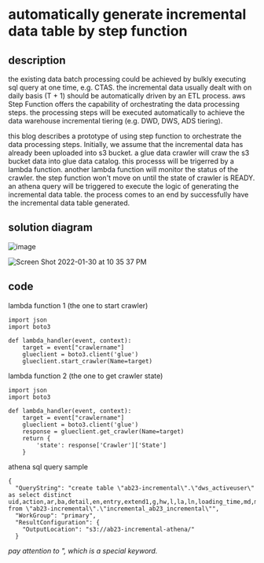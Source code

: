 # automatically generate incremental data table by step function

## description
the existing data batch processing could be achieved by bulkly executing sql query at one time, e.g. CTAS. the incremental data usually dealt with on daily basis (T + 1) should be automatically driven by an ETL process. aws Step Function offers the capability of orchestrating the data processing steps. the processing steps will be executed automatically to achieve the data warehouse incremental tiering (e.g. DWD, DWS, ADS tiering). 

this blog describes a prototype of using step function to orchestrate the data processing steps. Initially, we assume that the incremental data has already been uploaded into s3 bucket. a glue data crawler will craw the s3 bucket data into glue data catalog. this processs will be trigerred by a lambda function. another lambda function will monitor the status of the crawler. the step function won't move on until the state of crawler is READY. an athena query will be triggered to execute the logic of generating the incremental data table. the process comes to an end by successfully have the incremental data table generated.

## solution diagram
![image](https://user-images.githubusercontent.com/97269758/151703845-c66e9052-5dd4-4afd-9098-e6b8782efbb8.png)

![Screen Shot 2022-01-30 at 10 35 37 PM](https://user-images.githubusercontent.com/97269758/151704164-6159da51-4903-4edd-b00d-38e20fc1dc03.png)

## code
lambda function 1 (the one to start crawler)
```
import json
import boto3

def lambda_handler(event, context):
    target = event["crawlername"]
    glueclient = boto3.client('glue')
    glueclient.start_crawler(Name=target)
```
lambda function 2 (the one to get crawler state)
```
import json
import boto3

def lambda_handler(event, context):
    target = event["crawlername"]
    glueclient = boto3.client('glue')
    response = glueclient.get_crawler(Name=target)
    return {
        'state': response['Crawler']['State']
    }
```
athena sql query sample
```
{
  "QueryString": "create table \"ab23-incremental\".\"dws_activeuser\" as select distinct uid,action,ar,ba,detail,en,entry,extend1,g,hw,l,la,ln,loading_time,md,mid,nw,open_ad_type from \"ab23-incremental\".\"incremental_ab23_incremental\"",
  "WorkGroup": "primary",
  "ResultConfiguration": {
    "OutputLocation": "s3://ab23-incremental-athena/"
  }
```
*pay attention to \", which is a special keyword.*
